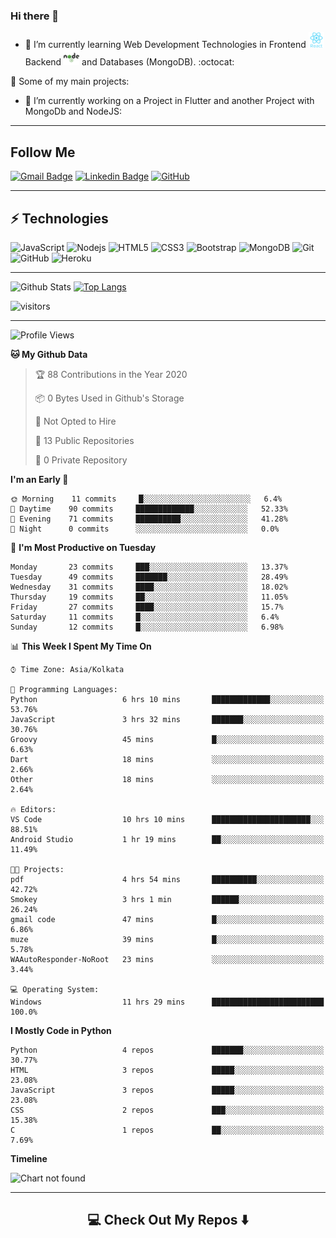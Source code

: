 ### Hi there 👋

- 🌱 I’m currently learning Web Development Technologies in Frontend <img src="https://raw.githubusercontent.com/devicons/devicon/master/icons/react/react-original-wordmark.svg" alt="react" width="25" height="25" /> Backend <img src="https://raw.githubusercontent.com/devicons/devicon/master/icons/nodejs/nodejs-original-wordmark.svg" alt="nodejs" width="25" height="25" />
 and Databases (MongoDB). :octocat:

🚀 Some of my main projects:

- 🔭 I’m currently working on a Project in Flutter and another Project with MongoDb and NodeJS:

<hr>

## Follow Me


[![Gmail Badge](https://img.shields.io/badge/-where.ransome@gmail.com-c14438?style=flat-square&logo=Gmail&logoColor=white&link=mailto:where.ransome@gmail.com)](mailto:where.ransome@gmail.com)
[![Linkedin Badge](https://img.shields.io/badge/-anjannair-blue?style=flat-square&logo=Linkedin&logoColor=white&link=https://www.linkedin.com/in/anjannair/)](https://www.linkedin.com/in/anjannair/)
[![GitHub](https://img.shields.io/badge/-GitHub-181717?style=flat-square&logo=github&logoColor=white&link=https://github.com/anjannair)](https://github.com/anjannair)

<hr>

## ⚡ Technologies

![JavaScript](https://img.shields.io/badge/-JavaScript-black?style=flat-square&logo=javascript)
![Nodejs](https://img.shields.io/badge/-Nodejs-black?style=flat-square&logo=Node.js)
![HTML5](https://img.shields.io/badge/-HTML5-E34F26?style=flat-square&logo=html5&logoColor=white)
![CSS3](https://img.shields.io/badge/-CSS3-1572B6?style=flat-square&logo=css3)
![Bootstrap](https://img.shields.io/badge/-Bootstrap-563D7C?style=flat-square&logo=bootstrap)
![MongoDB](https://img.shields.io/badge/-MongoDB-black?style=flat-square&logo=mongodb)
![Git](https://img.shields.io/badge/-Git-black?style=flat-square&logo=git)
![GitHub](https://img.shields.io/badge/-GitHub-181717?style=flat-square&logo=github)
![Heroku](https://img.shields.io/badge/-Heroku-black?style=flat-square&logo=heroku)

<hr>

![Github Stats](https://github-readme-stats.vercel.app/api?username=anjannair&count_private=true&show_icons=true)
[![Top Langs](https://github-readme-stats.vercel.app/api/top-langs/?username=anjannair&layout=compact)](https://github.com/anuraghazra/github-readme-stats)

![visitors](https://visitor-badge.glitch.me/badge?page_id=anjannair)

<hr>

<!--START_SECTION:waka-->
![Profile Views](http://img.shields.io/badge/Profile%20Views-6-blue)

**🐱 My Github Data** 

> 🏆 88 Contributions in the Year 2020
 > 
> 📦 0 Bytes Used in Github's Storage 
 > 
> 🚫 Not Opted to Hire
 > 
> 📜 13 Public Repositories
 > 
> 🔑 0 Private Repository 
 > 
**I'm an Early 🐤** 

```text
🌞 Morning    11 commits     █░░░░░░░░░░░░░░░░░░░░░░░░   6.4% 
🌆 Daytime    90 commits     █████████████░░░░░░░░░░░░   52.33% 
🌃 Evening    71 commits     ██████████░░░░░░░░░░░░░░░   41.28% 
🌙 Night      0 commits      ░░░░░░░░░░░░░░░░░░░░░░░░░   0.0%

```
📅 **I'm Most Productive on Tuesday** 

```text
Monday       23 commits     ███░░░░░░░░░░░░░░░░░░░░░░   13.37% 
Tuesday      49 commits     ███████░░░░░░░░░░░░░░░░░░   28.49% 
Wednesday    31 commits     ████░░░░░░░░░░░░░░░░░░░░░   18.02% 
Thursday     19 commits     ██░░░░░░░░░░░░░░░░░░░░░░░   11.05% 
Friday       27 commits     ████░░░░░░░░░░░░░░░░░░░░░   15.7% 
Saturday     11 commits     █░░░░░░░░░░░░░░░░░░░░░░░░   6.4% 
Sunday       12 commits     █░░░░░░░░░░░░░░░░░░░░░░░░   6.98%

```


📊 **This Week I Spent My Time On** 

```text
⌚︎ Time Zone: Asia/Kolkata

💬 Programming Languages: 
Python                   6 hrs 10 mins       █████████████░░░░░░░░░░░░   53.76% 
JavaScript               3 hrs 32 mins       ███████░░░░░░░░░░░░░░░░░░   30.76% 
Groovy                   45 mins             █░░░░░░░░░░░░░░░░░░░░░░░░   6.63% 
Dart                     18 mins             ░░░░░░░░░░░░░░░░░░░░░░░░░   2.66% 
Other                    18 mins             ░░░░░░░░░░░░░░░░░░░░░░░░░   2.64%

🔥 Editors: 
VS Code                  10 hrs 10 mins      ██████████████████████░░░   88.51% 
Android Studio           1 hr 19 mins        ██░░░░░░░░░░░░░░░░░░░░░░░   11.49%

🐱‍💻 Projects: 
pdf                      4 hrs 54 mins       ██████████░░░░░░░░░░░░░░░   42.72% 
Smokey                   3 hrs 1 min         ██████░░░░░░░░░░░░░░░░░░░   26.24% 
gmail code               47 mins             █░░░░░░░░░░░░░░░░░░░░░░░░   6.86% 
muze                     39 mins             █░░░░░░░░░░░░░░░░░░░░░░░░   5.78% 
WAAutoResponder-NoRoot   23 mins             ░░░░░░░░░░░░░░░░░░░░░░░░░   3.44%

💻 Operating System: 
Windows                  11 hrs 29 mins      █████████████████████████   100.0%

```

**I Mostly Code in Python** 

```text
Python                   4 repos             ███████░░░░░░░░░░░░░░░░░░   30.77% 
HTML                     3 repos             █████░░░░░░░░░░░░░░░░░░░░   23.08% 
JavaScript               3 repos             █████░░░░░░░░░░░░░░░░░░░░   23.08% 
CSS                      2 repos             ███░░░░░░░░░░░░░░░░░░░░░░   15.38% 
C                        1 repos             ██░░░░░░░░░░░░░░░░░░░░░░░   7.69%

```


**Timeline**

![Chart not found](https://github.com/anjannair/anjannair/blob/master/charts/bar_graph.png) 


<!--END_SECTION:waka-->

<hr>

<h2  align="center">💻 Check Out My Repos ⬇️ </h2>

<!--
**minoveaz/minoveaz** is a ✨ _special_ ✨ repository because its `README.md` (this file) appears on your GitHub profile.

Here are some ideas to get you started:

- 🔭 I’m currently working on ...

- 👯 I’m looking to collaborate on ...
- 🤔 I’m looking for help with ...
- 💬 Ask me about ...
- 📫 How to reach me: ...
- 😄 Pronouns: ...
- ⚡ Fun fact: ...
-->

